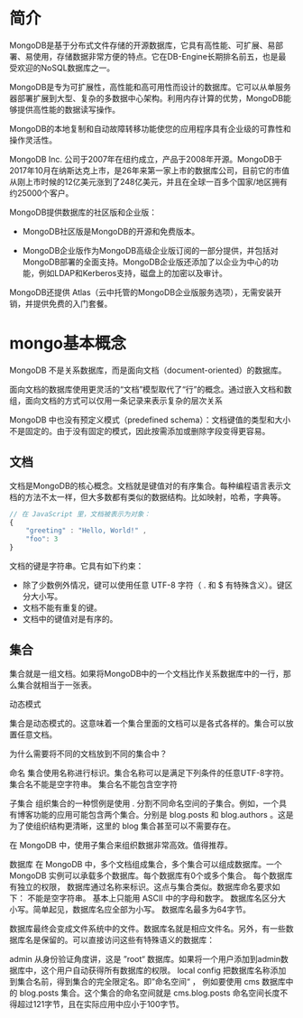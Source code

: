 # 简介


MongoDB是基于分布式文件存储的开源数据库，它具有高性能、可扩展、易部署、易使用，存储数据非常方便的特点。它在DB-Engine长期排名前五，也是最受欢迎的NoSQL数据库之一。

MongoDB是专为可扩展性，高性能和高可用性而设计的数据库。它可以从单服务器部署扩展到大型、复杂的多数据中心架构。利用内存计算的优势，MongoDB能够提供高性能的数据读写操作。 

MongoDB的本地复制和自动故障转移功能使您的应用程序具有企业级的可靠性和操作灵活性。

MongoDB Inc. 公司于2007年在纽约成立，产品于2008年开源。MongoDB于 2017年10月在纳斯达克上市，是26年来第一家上市的数据库公司，目前它的市值从刚上市时候的12亿美元涨到了248亿美元，并且在全球一百多个国家/地区拥有约25000个客户。

MongoDB提供数据库的社区版和企业版：

- MongoDB社区版是MongoDB的开源和免费版本。

- MongoDB企业版作为MongoDB高级企业版订阅的一部分提供，并包括对MongoDB部署的全面支持。MongoDB企业版还添加了以企业为中心的功能，例如LDAP和Kerberos支持，磁盘上的加密以及审计。

MongoDB还提供 Atlas（云中托管的MongoDB企业版服务选项），无需安装开销，并提供免费的入门套餐。


# mongo基本概念

MongoDB 不是关系数据库，而是面向文档（document-oriented）的数据库。

面向文档的数据库使用更灵活的“文档”模型取代了“行”的概念。通过嵌入文档和数组，面向文档的方式可以仅用一条记录来表示复杂的层次关系

MongoDB 中也没有预定义模式（predefined schema）：文档键值的类型和大小不是固定的。由于没有固定的模式，因此按需添加或删除字段变得更容易。

## 文档

文档是MongoDB的核心概念。文档就是键值对的有序集合。每种编程语言表示文档的方法不太一样，但大多数都有类似的数据结构。比如映射，哈希，字典等。

```js
// 在 JavaScript 里，文档被表示为对象：
{
    "greeting" : "Hello, World!" , 
    "foo": 3
}
```



文档的键是字符串。它具有如下约束：

- 除了少数例外情况，键可以使用任意 UTF-8 字符（ . 和 $ 有特殊含义）。键区分大小写。
- 文档不能有重复的键。
- 文档中的键值对是有序的。


## 集合

集合就是一组文档。如果将MongoDB中的一个文档比作关系数据库中的一行，那么集合就相当于一张表。

动态模式

集合是动态模式的。这意味着一个集合里面的文档可以是各式各样的。集合可以放置任意文档。

为什么需要将不同的文档放到不同的集合中？


命名
集合使用名称进行标识。集合名称可以是满足下列条件的任意UTF-8字符。
集合名不能是空字符串。
集合名不能包含空字符


子集合
组织集合的一种惯例是使用 . 分割不同命名空间的子集合。例如，一个具有博客功能的应用可能包含两个集合。分别是 blog.posts 和 blog.authors 。这是为了使组织结构更清晰，这里的 blog 集合甚至可以不需要存在。

在 MongoDB 中，使用子集合来组织数据非常高效。值得推荐。

数据库
在 MongoDB 中，多个文档组成集合，多个集合可以组成数据库。一个 MongoDB 实例可以承载多个数据库。每个数据库有0个或多个集合。
每个数据库有独立的权限，
数据库通过名称来标识。这点与集合类似。数据库命名要求如下：
不能是空字符串。
基本上只能用 ASCII 中的字母和数字。
数据库名区分大小写。简单起见，数据库名应全部为小写。
数据库名最多为64字节。

数据库最终会变成文件系统中的文件。数据库名就是相应文件名。另外，有一些数据库名是保留的。可以直接访问这些有特殊语义的数据库：

admin  从身份验证角度讲，这是 ”root“ 数据库。如果将一个用户添加到admin数据库中，这个用户自动获得所有数据库的权限。
local
config
把数据库名称添加到集合名前，得到集合的完全限定名。即”命名空间“ ， 例如要使用 cms 数据库中的 blog.posts 集合。这个集合的命名空间就是 cms.blog.posts 
命名空间长度不得超过121字节，且在实际应用中应小于100字节。


